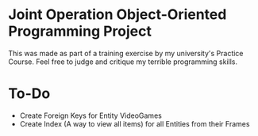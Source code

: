 # Joint Operation Object-Oriented Programming Project 
This was made as part of a training exercise by my university's Practice Course.
Feel free to judge and critique my terrible programming skills.

# To-Do
- Create Foreign Keys for Entity VideoGames
- Create Index (A way to view all items) for all Entities from their Frames
